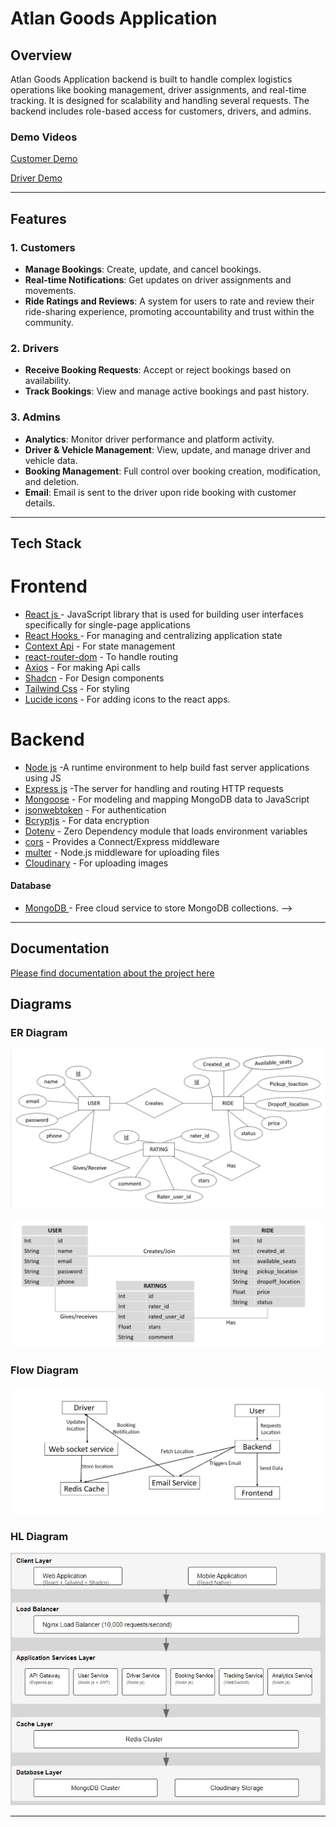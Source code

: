 # Atlan Goods Application

## Overview

Atlan Goods Application backend is built to handle complex logistics operations like booking management, driver assignments, and real-time tracking. It is designed for scalability and handling several requests. The backend includes role-based access for customers, drivers, and admins.

### Demo Videos

[Customer Demo](https://drive.google.com/file/d/1LNJV5VBORtPSvXqigelehDNurmG0Jwmx/view?usp=sharing)

[Driver Demo](https://drive.google.com/file/d/1v8iLAloYFUiEs_LLdKvGuQR40sNttP2T/view?usp=sharing)

---

## Features

### 1. Customers

- **Manage Bookings**: Create, update, and cancel bookings.
- **Real-time Notifications**: Get updates on driver assignments and movements.
- **Ride Ratings and Reviews**: A system for users to rate and review their ride-sharing experience, promoting accountability and trust within the community.

### 2. Drivers

- **Receive Booking Requests**: Accept or reject bookings based on availability.
- **Track Bookings**: View and manage active bookings and past history.

### 3. Admins

- **Analytics**: Monitor driver performance and platform activity.
- **Driver & Vehicle Management**: View, update, and manage driver and vehicle data.
- **Booking Management**: Full control over booking creation, modification, and deletion.
- **Email**: Email is sent to the driver upon ride booking with customer details.

---

## Tech Stack

#  Frontend

- [React js ](https://www.npmjs.com/package/react) - JavaScript library that is used for building user interfaces specifically for single-page applications
- [React Hooks  ](https://reactjs.org/docs/hooks-intro.html) - For managing and centralizing application state
- [Context Api](https://react.dev/reference/react/useContext) - For state management
- [react-router-dom](https://www.npmjs.com/package/react-router-dom) - To handle routing
- [Axios](https://www.npmjs.com/package/axios) - For making Api calls
- [Shadcn](https://ui.shadcn.com) - For Design components
- [Tailwind Css](https://tailwindcss.com/) - For styling
- [Lucide icons](https://lucide.dev/icons/) - For adding icons to the react apps.

#  Backend

- [Node js](https://nodejs.org/en/) -A runtime environment to help build fast server applications using JS
- [Express js](https://www.npmjs.com/package/express) -The server for handling and routing HTTP requests
- [Mongoose](https://mongoosejs.com/) - For modeling and mapping MongoDB data to JavaScript
- [jsonwebtoken](https://www.npmjs.com/package/jsonwebtoken) - For authentication
- [Bcryptjs](https://www.npmjs.com/package/bcryptjs) - For data encryption
- [Dotenv](https://www.npmjs.com/package/dotenv) - Zero Dependency module that loads environment variables
- [cors](https://www.npmjs.com/package/cors) - Provides a Connect/Express middleware
- [multer](https://www.npmjs.com/package/multer) - Node.js middleware for uploading files
- [Cloudinary](https://cloudinary.com) - For uploading images


####  Database

 - [MongoDB ](https://www.mongodb.com/) - Free cloud service to store MongoDB collections. -->

---

## Documentation

[Please find documentation about the project here](https://drive.google.com/file/d/16-UvqLvzSmzlCmIVDwLKxY8XhZjm9YUk/view?usp=sharing)

## Diagrams

### ER Diagram

<p align="center">
  <img src="/diagrams/er.jpg" alt="ER Diagram" />
</p>
<p align="center">
  <img src="/diagrams/Tables.jpg" alt="Tables" />
</p>

### Flow Diagram

<p align="center">
  <img src="/diagrams/flow.jpg" alt="Flow Diagram" />
</p>

### HL Diagram

<p align="center">
  <img src="/diagrams/Hl.jpg" alt="HL Diagram" />
</p>

---
